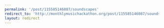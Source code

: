 ```yaml
---
permalink: '/post/115585146087/soundscapes'
redirect_to: 'http://monthlymusichackathon.org/post/115585146087/soundscapes'
layout: redirect
---
```

